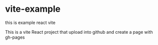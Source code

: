 # vite-example
this is example react vite

This is a vite React project that upload into github and create a page with gh-pages
